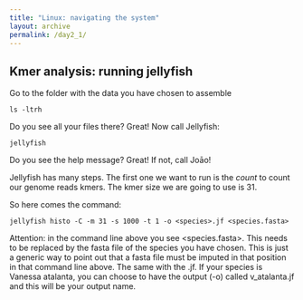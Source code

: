 ```yaml
---
title: "Linux: navigating the system"
layout: archive
permalink: /day2_1/
---  
```


## Kmer analysis: running jellyfish <a name="where-are-we?"></a> 

Go to the folder with the data you have chosen to assemble
  
```console  
ls -ltrh
```  
Do you see all your files there? Great! Now call Jellyfish:

```console  
jellyfish
``` 

Do you see the help message? Great! If not, call Joāo!

Jellyfish has many steps. The first one we want to run is the *count* to count our genome reads kmers. The kmer size we are going to use is 31. 


So here comes the command:

```console  
jellyfish histo -C -m 31 -s 1000 -t 1 -o <species>.jf <species.fasta>
``` 

Attention: in the command line above you see <species.fasta>. This needs to be replaced by the fasta file of the species you have chosen. This is just a generic way to point out that a fasta file must be imputed in that position in that command line above. The same with the <species>.jf. If your species is Vanessa atalanta, you can choose to have the output (-o) called v_atalanta.jf and this will be your output name. 

